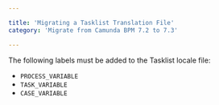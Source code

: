 ```yaml
---

title: 'Migrating a Tasklist Translation File'
category: 'Migrate from Camunda BPM 7.2 to 7.3'

---
```


The following labels must be added to the Tasklist locale file:

* `PROCESS_VARIABLE`
* `TASK_VARIABLE`
* `CASE_VARIABLE`
